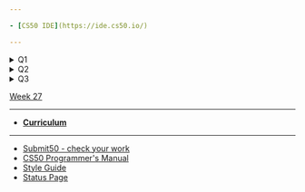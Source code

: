 ```yaml
---

- [CS50 IDE](https://ide.cs50.io/)

---
```


<details>
    <summary>Q1</summary>
    <ul>
        <li><a href="https://candib80.github.io/ap/weeks/week0/">Week 0</a></li>
        <li><a href="https://candib80.github.io/ap/weeks/week1/">Week 1</a></li>
        <li><a href="https://candib80.github.io/ap/weeks/week2/">Week 2</a></li>
        <li><a href="https://candib80.github.io/ap/weeks/week3/">Week 3</a></li>
        <li><a href="https://candib80.github.io/ap/weeks/week4/">Week 4</a></li>
        <li><a href="https://candib80.github.io/ap/weeks/week5/">Week 5</a></li>
        <li><a href="https://candib80.github.io/ap/weeks/week6/">Week 6</a></li>
    </ul>
</details>

<details>
    <summary>Q2</summary>
    <ul>
        <li><a href="https://candib80.github.io/ap/weeks/week7/">Week 7</a></li>
        <li><a href="https://candib80.github.io/ap/weeks/week8/">Week 8</a></li>
        <li><a href="https://candib80.github.io/ap/weeks/week9/">Week 9</a></li>
        <li><a href="https://candib80.github.io/ap/weeks/week10/">Week 10</a></li>
        <li><a href="https://candib80.github.io/ap/weeks/week11/">Week 11</a></li>
        <li><a href="https://candib80.github.io/ap/weeks/week12/">Week 12</a></li>
        <li><a href="https://candib80.github.io/ap/weeks/week13/">Week 13</a></li>
        <li><a href="https://candib80.github.io/ap/weeks/week14/">Week 14</a></li>
        <li><a href="https://candib80.github.io/ap/weeks/week15/">Week 15</a></li>
    </ul>
</details>

<details>
    <summary>Q3</summary>
    <ul>
        <li><a href="https://candib80.github.io/ap/weeks/week16/">Week 16</a></li>
        <li><a href="https://candib80.github.io/ap/weeks/week17/">Week 17</a></li>
        <li><a href="https://candib80.github.io/ap/weeks/week18/">Week 18</a></li>
        <li><a href="https://candib80.github.io/ap/weeks/week19/">Week 19</a></li>
        <li><a href="https://candib80.github.io/ap/weeks/week20/">Week 20</a></li>
        <li><a href="https://candib80.github.io/ap/weeks/week21/">Week 21</a></li>
        <li><a href="https://candib80.github.io/ap/weeks/week22/">Week 22</a></li>
        <li><a href="https://candib80.github.io/ap/weeks/week23/">Week 23</a></li>
        <li><a href="https://candib80.github.io/ap/weeks/week24/">Week 24</a></li>
        <li><a href="https://candib80.github.io/ap/weeks/week25/">Week 25</a></li>
        <li><a href="https://candib80.github.io/ap/weeks/week26/">Week 26</a></li>
    </ul>
</details>
        
<a href="https://candib80.github.io/ap/weeks/week27/">Week 27</a>

<!-- <details>
    <summary>Q3</summary>
    <ul>
        <li><a href="https://candib80.github.io/ap/weeks/week20/">Week 22</a> Jan 20</li>
        <li><a href="https://candib80.github.io/ap/weeks/week21/">Week 21</a> Jan 27</li>
        <li><a href="https://candib80.github.io/ap/weeks/week22/">Week 22</a> Feb 3</li>
        <li><a href="https://candib80.github.io/ap/weeks/week23/">Week 23</a> Feb 10</li>
        <li><a href="https://candib80.github.io/ap/weeks/week24/">Week 24</a> Feb 17</li>
        <li><a href="https://candib80.github.io/ap/weeks/week25/">Week 25</a> Feb 24</li>
        <li><a href="https://candib80.github.io/ap/weeks/week26/">Week 26</a> Mar 2</li>
        <li><a href="https://candib80.github.io/ap/weeks/week27/">Week 27</a> Mar 9</li>
    </ul>
</details>

Q4
* [Week 28](/ap/weeks/week28) Mar 16
* [Week 29](/ap/weeks/week29) Mar 23
* [Week 30](/ap/weeks/week30) Mar 30
* [Week 31](/ap/weeks/week31) Apr 6
* [Week 32](/ap/weeks/week32) Apr 13 - Break
* [Week 33](/ap/weeks/week33) Apr 20
* [Week 34](/ap/weeks/week34) Apr 27
* [Week 35](/ap/weeks/week35) May 4
* [Week 36](/ap/weeks/week36) May 11  -->

<!-- ***

[**Summer 2020**](/ap/curriculum/summer-assignment) -->

---

<!-- * [**Online Book**](https://k12.cengage.com/portal/Account/LogOn?DistrictLoginCode=BMT7) -->

- [**Curriculum**](/ap/curriculum)
<!-- - [**Digital Portfolio**](/ap/curriculum/digital_portfolio) -->

---

- <a href="https://submit.cs50.io" target="_blank">Submit50 - check your work</a>
  <!-- * [Tools](/ap/tools) -->
  <!-- * [Syllabus](/ap/syllabus) -->
- [CS50 Programmer's Manual](https://man.cs50.io/)
- <a href="https://cs50.readthedocs.io/style/c/" target="_blank">Style Guide</a>
- <a href="https://cs50.statuspage.io/" target="_blank">Status Page</a>
